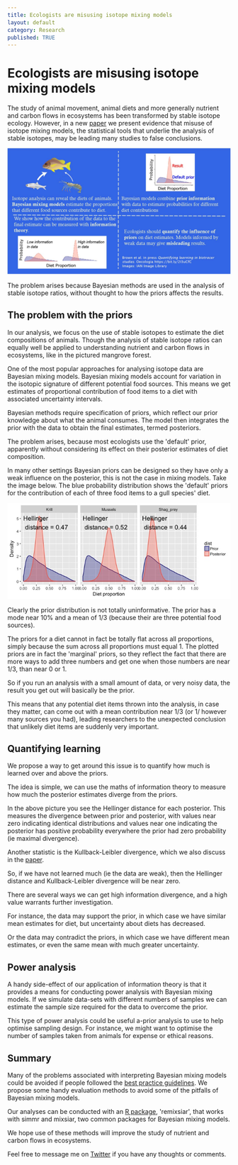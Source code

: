 ```yaml
---
title: Ecologists are misusing isotope mixing models
layout: default
category: Research
published: TRUE
---
```


#  Ecologists are misusing isotope mixing models

The study of animal movement, animal diets and more generally nutrient and carbon flows in ecosystems has been transformed by stable isotope ecology. However, in a new [paper](https://link.springer.com/article/10.1007/s00442-018-4138-y) we present evidence that misuse of isotope mixing models, the statistical tools that underlie the analysis of stable isotopes, may be leading many studies to false conclusions.  

<img class="largeimage" src="/images/mixing-models.jpg"/>

The problem arises because Bayesian methods are used in the analysis of stable isotope ratios, without thought to how the priors affects the results.  

## The problem with the priors

In our analysis, we focus on the use of stable isotopes to estimate the diet compositions of animals. Though the analysis of stable isotope ratios can equally well be applied to understanding nutrient and carbon flows in ecosystems, like in the pictured mangrove forest.

One of the most popular approaches for analysing isotope data are Bayesian mixing models. Bayesian mixing models account for variation in the isotopic signature of different potential food sources. This means we get estimates of proportional contribution of food items to a diet with associated uncertainty intervals.

Bayesian methods require specification of priors, which reflect our prior knowledge about what the animal consumes. The model then integrates the prior with the data to obtain the final estimates, termed posteriors.

The problem arises, because most ecologists use the 'default' prior, apparently without considering its effect on their posterior estimates of diet composition.

In many other settings Bayesian priors can be designed so they have only a weak influence on the posterior, this is not the case in mixing models. Take the image below. The blue probability distribution shows the 'default' priors for the contribution of each of three food items to a gull species' diet.

![](/images/mixing-model-priors.jpg)

Clearly the prior distribution is not totally uninformative. The prior has a mode near 10% and a mean of 1/3 (because their are three potential food sources).

The priors for a diet cannot in fact be totally flat across all proportions, simply because the sum across all proportions must equal 1. The plotted priors are in fact the 'marginal' priors, so they reflect the fact that there are more ways to add three numbers and get one when those numbers are near 1/3, than near 0 or 1.

So if you run an analysis with a small amount of data, or very noisy data, the result you get out will basically be the prior.

This means that any potential diet items thrown into the analysis, in case they matter, can come out with a mean contribution near 1/3 (or 1/ however many sources you had), leading researchers to the unexpected conclusion that unlikely diet items are suddenly very important.

## Quantifying learning

We propose a way to get around this issue is to quantify how much is learned over and above the priors.

The idea is simple, we can use the maths of information theory to measure how much the posterior estimates diverge from the priors.

In the above picture you see the Hellinger distance for each posterior. This measures the divergence between prior and posterior, with values near zero indicating identical distributions and values near one indicating the posterior has positive probability everywhere the prior had zero probability (ie maximal divergence).  

Another statistic is the Kullback-Leibler divergence, which we also discuss in the [paper](https://link.springer.com/article/10.1007/s00442-018-4138-y).

So, if we have not learned much (ie the data are weak), then the Hellinger distance and Kullback-Leibler divergence will be near zero.

There are several ways we can get high information divergence, and a high value warrants further investigation.

For instance, the data may support the prior, in which case we have similar mean estimates for diet, but uncertainty about diets has decreased.

Or the data may contradict the priors, in which case we have different mean estimates, or even the same mean with much greater uncertainty.

## Power analysis

A handy side-effect of our application of information theory is that it provides a means for conducting power analysis with Bayesian mixing models. If we simulate data-sets with different numbers of samples we can estimate the sample size required for the data to overcome the prior.

This type of power analysis could be useful a-prior analysis to use to help optimise sampling design. For instance, we might want to optimise the number of samples taken from animals for expense or ethical reasons.

## Summary

Many of the problems associated with interpreting Bayesian mixing models could be avoided if people followed the [best practice guidelines](http://www.nrcresearchpress.com/doi/abs/10.1139/cjz-2014-0127?src=recsys&__hstc=74603853.e72c280a7921bf0d7ab734f9822a9c39.1519948800087.1519948800088.1519948800089.1&__hssc=74603853.1.1519948800090&__hsfp=528229161&). We propose some handy evaluation methods to avoid some of the pitfalls of Bayesian mixing models.  

Our analyses can be conducted with an [R package](https://github.com/cbrown5/remixsiar), 'remixsiar', that works with simmr and mixsiar, two common packages for Bayesian mixing models.

We hope use of these methods will improve the study of nutrient and carbon flows in ecosystems.

Feel free to message me on [Twitter](https://twitter.com/bluecology) if you have any thoughts or comments.
